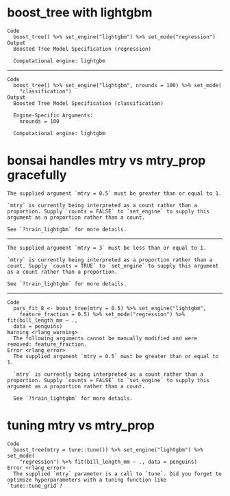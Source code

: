 # boost_tree with lightgbm

    Code
      boost_tree() %>% set_engine("lightgbm") %>% set_mode("regression")
    Output
      Boosted Tree Model Specification (regression)
      
      Computational engine: lightgbm 
      

---

    Code
      boost_tree() %>% set_engine("lightgbm", nrounds = 100) %>% set_mode(
        "classification")
    Output
      Boosted Tree Model Specification (classification)
      
      Engine-Specific Arguments:
        nrounds = 100
      
      Computational engine: lightgbm 
      

# bonsai handles mtry vs mtry_prop gracefully

    The supplied argument `mtry = 0.5` must be greater than or equal to 1. 
    
    `mtry` is currently being interpreted as a count rather than a proportion. Supply `counts = FALSE` to `set_engine` to supply this argument as a proportion rather than a count. 
    
    See `?train_lightgbm` for more details.

---

    The supplied argument `mtry = 3` must be less than or equal to 1. 
    
    `mtry` is currently being interpreted as a proportion rather than a count. Supply `counts = TRUE` to `set_engine` to supply this argument as a count rather than a proportion. 
    
    See `?train_lightgbm` for more details.

---

    Code
      pars_fit_8 <- boost_tree(mtry = 0.5) %>% set_engine("lightgbm",
        feature_fraction = 0.5) %>% set_mode("regression") %>% fit(bill_length_mm ~ .,
      data = penguins)
    Warning <rlang_warning>
      The following arguments cannot be manually modified and were removed: feature_fraction.
    Error <rlang_error>
      The supplied argument `mtry = 0.5` must be greater than or equal to 1. 
      
      `mtry` is currently being interpreted as a count rather than a proportion. Supply `counts = FALSE` to `set_engine` to supply this argument as a proportion rather than a count. 
      
      See `?train_lightgbm` for more details.

# tuning mtry vs mtry_prop

    Code
      boost_tree(mtry = tune::tune()) %>% set_engine("lightgbm") %>% set_mode(
        "regression") %>% fit(bill_length_mm ~ ., data = penguins)
    Error <rlang_error>
      The supplied `mtry` parameter is a call to `tune`. Did you forget to optimize hyperparameters with a tuning function like `tune::tune_grid`?

